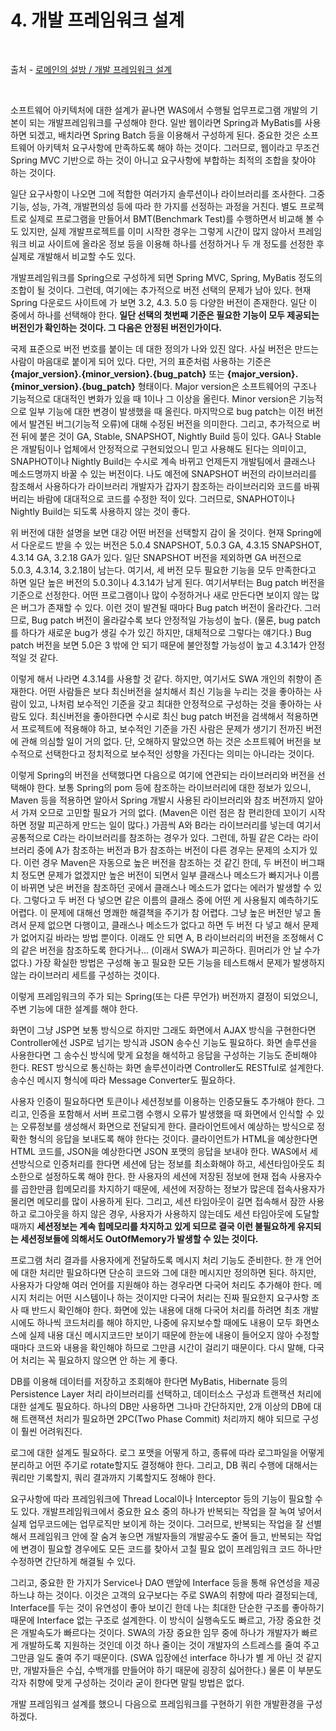 # 4. 개발 프레임워크 설계

<br/>

출처 - [로메인의 설방 / 개발 프레임워크 설계](https://romainefabula.tistory.com/51)

<br/>

소프트웨어 아키텍처에 대한 설계가 끝나면 WAS에서 수행될 업무프로그램 개발의 기본이 되는 개발프레임워크를 구성해야 한다.
일반 웹이라면 Spring과 MyBatis를 사용하면 되겠고, 배치라면 Spring Batch 등을 이용해서 구성하게 된다.
중요한 것은 소프트웨어 아키텍처 요구사항에 만족하도록 해야 하는 것이다.
그러므로, 웹이라고 무조건 Spring MVC 기반으로 하는 것이 아니고 요구사항에 부합하는 최적의 조합을 찾아야 하는 것이다.

일단 요구사항이 나오면 그에 적합한 여러가지 솔루션이나 라이브러리를 조사한다.
그중 기능, 성능, 가격, 개발편의성 등에 따라 한 가지를 선정하는 과정을 거친다.
별도 프로젝트로 실제로 프로그램을 만들어서 BMT(Benchmark Test)를 수행하면서 비교해 볼 수도 있지만, 실제 개발프로젝트를 이미 시작한 경우는 그렇게 시간이 많지 않아서 프레임워크 비교 사이트에 올라온 정보 등을 이용해 하나를 선정하거나 두 개 정도를 선정한 후 실제로 개발해서 비교할 수도 있다.

개발프레임워크를 Spring으로 구성하게 되면 Spring MVC, Spring, MyBatis 정도의 조합이 될 것이다.
그런데, 여기에는 추가적으로 버전 선택의 문제가 남아 있다.
현재 Spring 다운로드 사이트에 가 보면 3.2, 4.3. 5.0 등 다양한 버전이 존재한다.
일단 이 중에서 하나를 선택해야 한다.
**일단 선택의 첫번째 기준은 필요한 기능이 모두 제공되는 버전인가 확인하는 것이다. 그 다음은 안정된 버전인가이다.**

국제 표준으로 버전 번호를 붙이는 데 대한 정의가 나와 있진 않다.
사실 버전은 만드는 사람이 마음대로 붙이게 되어 있다.
다만, 거의 표준처럼 사용하는 기준은 **{major_version}.{minor_version}.{bug_patch}** 또는 **{major_version}.{minor_version}.{bug_patch}** 형태이다.
Major version은 소프트웨어의 구조나 기능적으로 대대적인 변화가 있을 때 1이나 그 이상을 올린다.
Minor version은 기능적으로 일부 기능에 대한 변경이 발생했을 때 올린다.
마지막으로 bug patch는 이전 버전에서 발견된 버그(기능적 오류)에 대해 수정된 버전을 의미한다.
그리고, 추가적으로 버전 뒤에 붙은 것이 GA, Stable, SNAPSHOT, Nightly Build 등이 있다.
GA나 Stable은 개발팀이나 업체에서 안정적으로 구현되었으니 믿고 사용해도 된다는 의미이고, SNAPHOT이나 Nightly Build는 수시로 계속 바뀌고 언제든지 개발팀에서 클래스나 메소드명까지 바꿀 수 있는 버전이다.
나도 예전에 SNAPSHOT 버전의 라이브러리를 참조해서 사용하다가 라이브러리 개발자가 갑자기 참조하는 라이브러리와 코드를 바꿔 버리는 바람에 대대적으로 코드를 수정한 적이 있다.
그러므로, SNAPHOT이나 Nightly Build는 되도록 사용하지 않는 것이 좋다.

위 버전에 대한 설명을 보면 대강 어떤 버전을 선택할지 감이 올 것이다.
현재 Spring에서 다운로드 받을 수 있는 버전은 5.0.4 SNAPSHOT, 5.0.3 GA, 4.3.15 SNAPSHOT, 4.3.14 GA, 3.2.18 GA가 있다.
일단 SNAPSHOT 버전을 제외하면 GA 버전으로 5.0.3, 4.3.14, 3.2.18이 남는다.
여기서, 세 버전 모두 필요한 기능을 모두 만족한다고 하면 일단 높은 버전의 5.0.3이나 4.3.14가 남게 된다.
여기서부터는 Bug patch 버전을 기준으로 선정한다.
어떤 프로그램이나 많이 수정하거나 새로 만든다면 보이지 않는 많은 버그가 존재할 수 있다.
이런 것이 발견될 때마다 Bug patch 버전이 올라간다.
그러므로, Bug patch 버전이 올라갈수록 보다 안정적일 가능성이 높다. (물론, bug patch를 하다가 새로운 bug가 생길 수가 있긴 하지만, 대체적으로 그렇다는 얘기다.)
Bug patch 버전을 보면 5.0은 3 밖에 안 되기 때문에 불안정할 가능성이 높고 4.3.14가 안정적일 것 같다.

이렇게 해서 나라면 4.3.14를 사용할 것 같다.
하지만, 여기서도 SWA 개인의 취향이 존재한다.
어떤 사람들은 보다 최신버전을 설치해서 최신 기능을 누리는 것을 좋아하는 사람이 있고, 나처럼 보수적인 기준을 갖고 최대한 안정적으로 구성하는 것을 좋아하는 사람도 있다.
최신버전을 좋아한다면 수시로 최신 bug patch 버전을 검색해서 적용하면서 프로젝트에 적용해야 하고, 보수적인 기준을 가진 사람은 문제가 생기기 전까진 버전에 관해 의심할 일이 거의 없다.
단, 오해하지 말았으면 하는 것은 소프트웨어 버전을 보수적으로 선택한다고 정치적으로 보수적인 성향을 가진다는 의미는 아니라는 것이다.

이렇게 Spring의 버전을 선택했다면 다음으로 여기에 연관되는 라이브러리와 버전을 선택해야 한다.
보통 Spring의 pom 등에 참조하는 라이브러리에 대한 정보가 있으니, Maven 등을 적용하면 알아서 Spring 개발시 사용된 라이브러리와 참조 버전까지 알아서 가져 오므로 고민할 필요가 거의 없다. (Maven은 이런 점은 참 편리한데 꼬이기 시작하면 정말 피곤하게 만드는 일이 많다.)
가끔씩 A와 B라는 라이브러리를 넣는데 여기서 공통적으로 C라는 라이브러리를 참조하는 경우가 있다.
그런데, 하필 같은 C라는 라이브러리 중에 A가 참조하는 버전과 B가 참조하는 버전이 다른 경우는 문제의 소지가 있다.
이런 경우 Maven은 자동으로 높은 버전을 참조하는 것 같긴 한데, 두 버전이 버그패치 정도면 문제가 없겠지만 높은 버전이 되면서 일부 클래스나 메소드가 빠지거나 이름이 바뀌면 낮은 버전을 참조하던 곳에서 클래스나 메소드가 없다는 에러가 발생할 수 있다.
그렇다고 두 버전 다 넣으면 같은 이름의 클래스 중에 어떤 게 사용될지 예측하기도 어렵다.
이 문제에 대해선 명쾌한 해결책을 주기가 참 어렵다.
그냥 높은 버전만 넣고 돌려서 문제 없으면 다행이고, 클래스나 메소드가 없다고 하면 두 버전 다 넣고 해서 문제가 없어지길 바라는 방법 뿐이다.
이래도 안 되면 A, B 라이브러리의 버전을 조정해서 C의 같은 버전을 참조하도록 한다거나... (이래서 SWA가 피곤하다. 흰머리가 안 날 수가 없다.)
가장 확실한 방법은 구성해 놓고 필요한 모든 기능을 테스트해서 문제가 발생하지 않는 라이브러리 세트를 구성하는 것이다.

이렇게 프레임워크의 주가 되는 Spring(또는 다른 무언가) 버전까지 결정이 되었으니, 주변 기능에 대한 설계를 해야 한다.

화면이 그냥 JSP면 보통 방식으로 하지만 그래도 화면에서 AJAX 방식을 구현한다면 Controller에선 JSP로 넘기는 방식과 JSON 송수신 기능도 필요하다.
화면 솔루션을 사용한다면 그 송수신 방식에 맞게 요청을 해석하고 응답을 구성하는 기능도 준비해야 한다.
REST 방식으로 통신하는 화면 솔루션이라면 Controller도 RESTful로 설계한다.
송수신 메시지 형식에 따라 Message Converter도 필요하다.

사용자 인증이 필요하다면 토큰이나 세션정보를 이용하는 인증모듈도 추가해야 한다.
그리고, 인증을 포함해서 서버 프로그램 수행시 오류가 발생했을 때 화면에서 인식할 수 있는 오류정보를 생성해서 화면으로 전달되게 한다.
클라이언트에서 예상하는 방식으로 정확한 형식의 응답을 보내도록 해야 한다는 것이다.
클라이언트가 HTML을 예상한다면 HTML 코드를, JSON을 예상한다면 JSON 포맷의 응답을 보내야 한다.
WAS에서 세션방식으로 인증처리를 한다면 세션에 담는 정보를 최소화해야 하고, 세션타임아웃도 최소한으로 설정하도록 해야 한다.
한 사용자의 세션에 저장된 정보에 현재 접속 사용자수를 곱한만큼 힙메모리를 차지하기 때문에, 세션에 저장하는 정보가 많은데 접속사용자가 몰리면 메모리를 많이 사용하게 된다.
그리고, 세션 타임아웃이 길면 접속해서 잠깐 사용하고 로그아웃을 하지 않은 경우, 사용자가 사용하지 않는데도 세션 타임아웃에 도달할 때까지 **세션정보는 계속 힙메모리를 차지하고 있게 되므로 결국 이런 불필요하게 유지되는 세션정보들에 의해서도 OutOfMemory가 발생할 수 있는 것이다.**

프로그램 처리 결과를 사용자에게 전달하도록 메시지 처리 기능도 준비한다.
한 개 언어에 대한 처리만 필요하다면 단순히 코드와 그에 대한 메시지만 정의하면 된다.
하지만, 사용자가 다양해 여러 언어를 지원해야 하는 경우라면 다국어 처리도 추가해야 한다.
메시지 처리는 어떤 시스템이나 하는 것이지만 다국어 처리는 진짜 필요한지 요구사항 조사 때 반드시 확인해야 한다.
화면에 있는 내용에 대해 다국어 처리를 하려면 최초 개발시에도 하나씩 코드처리를 해야 하지만, 나중에 유지보수할 때에도 내용이 모두 화면소스에 실제 내용 대신 메시지코드만 보이기 때문에 한눈에 내용이 들어오지 않아 수정할 때마다 코드와 내용을 확인해야 하므로 그만큼 시간이 걸리기 때문이다.
다시 말해, 다국어 처리는 꼭 필요하지 않으면 안 하는 게 좋다.

DB를 이용해 데이터를 저장하고 조회해야 한다면 MyBatis, Hibernate 등의 Persistence Layer 처리 라이브러리를 선택하고, 데이터소스 구성과 트랜잭션 처리에 대한 설계도 필요하다.
하나의 DB만 사용하면 그나마 간단하지만, 2개 이상의 DB에 대해 트랜잭션 처리가 필요하면 2PC(Two Phase Commit) 처리까지 해야 되므로 구성이 훨씬 어려워진다.

로그에 대한 설계도 필요하다.
로그 포맷을 어떻게 하고, 종류에 따라 로그파일을 어떻게 분리하고 어떤 주기로 rotate할지도 결정해야 한다.
그리고, DB 쿼리 수행에 대해서는 쿼리만 기록할지, 쿼리 결과까지 기록할지도 정해야 한다.

요구사항에 따라 프레임워크에 Thread Local이나 Interceptor 등의 기능이 필요할 수도 있다.
개발프레임워크에서 중요한 요소 중의 하나가 반복되는 작업을 잘 녹여 넣어서 실제 업무코드에는 업무로직만 보이게 하는 것이다.
그러므로, 반복되는 작업을 잘 선별해서 프레임워크 안에 잘 숨겨 놓으면 개발자들의 개발공수도 줄어 들고, 반복되는 작업에 변경이 필요할 경우에도 모든 코드를 찾아서 고칠 필요 없이 프레임워크 코드 하나만 수정하면 간단하게 해결될 수 있다.

그리고, 중요한 한 가지가 Service나 DAO 맨앞에 Interface 등을 통해 유연성을 제공하느냐 하는 것이다.
이것은 고객의 요구보다는 주로 SWA의 취향에 따라 결정되는데, Interface를 두는 것이 유연성이 좋아 보이긴 한데 나는 최대한 단순한 구조를 좋아하기 때문에 Interface 없는 구조로 설계한다.
이 방식이 실행속도도 빠르고, 가장 중요한 것은 개발속도가 빠르다는 것이다.
SWA의 가장 중요한 임무 중에 하나가 개발자가 빠르게 개발하도록 지원하는 것인데 이것 하나 줄이는 것이 개발자의 스트레스를 줄여 주고 그만큼 일도 줄여 주기 때문이다. (SWA 입장에선 interface 하나가 별 게 아닌 것 같지만, 개발자들은 수십, 수백개를 만들어야 하기 때문에 굉장히 싫어한다.)
물론 이 부분도 각자 취향에 맞게 구성하는 것이라 굳이 한다면 말릴 방법은 없다.

개발 프레임워크 설계를 했으니 다음으로 프레임워크를 구현하기 위한 개발환경을 구성하겠다.

<br/>
